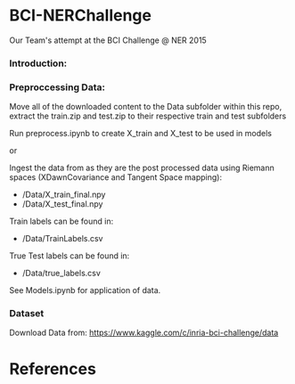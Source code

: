 # BCI-NERChallenge
Our Team's attempt at the BCI Challenge @ NER 2015
### Introduction:

### Preproccessing Data:

Move all of the downloaded content to the Data subfolder within this repo, extract the train.zip and test.zip to their respective train and test subfolders

Run preprocess.ipynb to create X_train and X_test to be used in models

or

Ingest the data from as they are the post processed data using Riemann spaces (XDawnCovariance and Tangent Space mapping): 
* /Data/X_train_final.npy
* /Data/X_test_final.npy

Train labels can be found in:
* /Data/TrainLabels.csv

True Test labels can be found in:
* /Data/true_labels.csv

See Models.ipynb for application of data.

### Dataset
Download Data from: https://www.kaggle.com/c/inria-bci-challenge/data

# References
